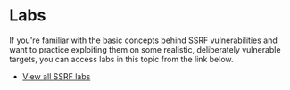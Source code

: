 # Labs

If you're familiar with the basic concepts behind SSRF vulnerabilities and want to practice exploiting them on some realistic, deliberately vulnerable targets, you can access labs in this topic from the link below.

- [View all SSRF labs](https://portswigger.net/web-security/all-labs#server-side-request-forgery-ssrf)
